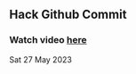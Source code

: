 
 ## Hack Github Commit 
 ### Watch video <a href="https://www.youtube.com">here</a> 
 Sat 27 May 2023 
